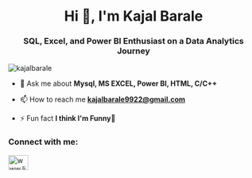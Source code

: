 <h1 align="center">Hi 👋, I'm Kajal Barale</h1>
<h3 align="center">SQL, Excel, and Power BI Enthusiast on a Data Analytics Journey</h3>

<p align="left"> <img src="https://komarev.com/ghpvc/?username=kajalbarale&label=Profile%20views&color=0e75b6&style=flat" alt="kajalbarale" /> </p>

- 💬 Ask me about **Mysql, MS EXCEL, Power BI, HTML, C/C++**

- 📫 How to reach me **kajalbarale9922@gmail.com**

- ⚡ Fun fact **I think I'm Funny🤔**

<h3 align="left">Connect with me:</h3>
<p align="left">
<a href="https://linkedin.com/in/www.linkedin.com/in/ kajal-barale" target="blank"><img align="center" src="https://raw.githubusercontent.com/rahuldkjain/github-profile-readme-generator/master/src/images/icons/Social/linked-in-alt.svg" alt="www.linkedin.com/in/ kajal-barale" height="30" width="40" /></a>
</p>


